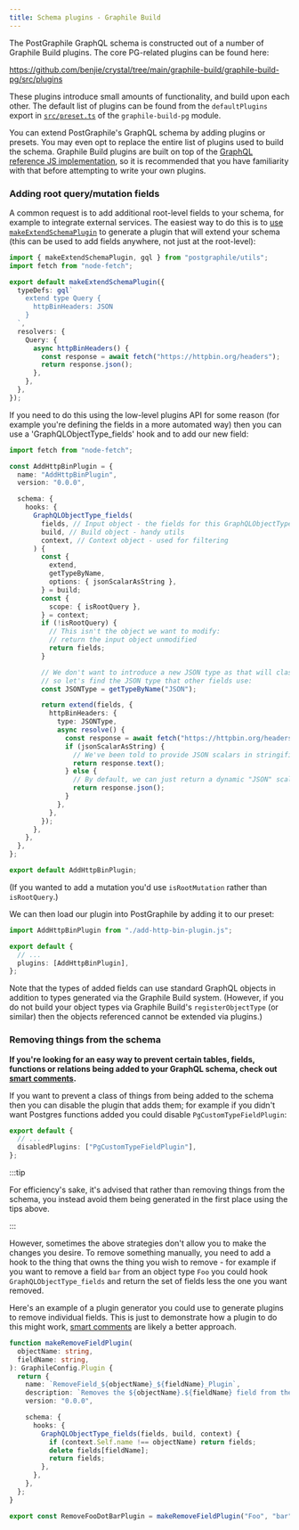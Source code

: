 ```yaml
---
title: Schema plugins - Graphile Build
---
```


The PostGraphile GraphQL schema is constructed out of a number of Graphile
Build plugins. The core PG-related plugins can be found here:

https://github.com/benjie/crystal/tree/main/graphile-build/graphile-build-pg/src/plugins

These plugins introduce small amounts of functionality, and build upon each
other. The default list of plugins can be found from the `defaultPlugins`
export in
[`src/preset.ts`](https://github.com/benjie/crystal/blob/main/graphile-build/graphile-build-pg/src/preset.ts)
of the `graphile-build-pg` module.

You can extend PostGraphile's GraphQL schema by adding plugins or presets. You
may even opt to replace the entire list of plugins used to build the schema.
Graphile Build plugins are built on top of the [GraphQL reference JS
implementation](http://graphql.org/graphql-js/), so it is recommended that you
have familiarity with that before attempting to write your own plugins.

### Adding root query/mutation fields

A common request is to add additional root-level fields to your schema, for
example to integrate external services. The easiest way to do this is to
[use `makeExtendSchemaPlugin`](./make-extend-schema-plugin) to generate a
plugin that will extend your schema (this can be used to add fields anywhere,
not just at the root-level):

```ts title="add-http-bin-plugin.js"
import { makeExtendSchemaPlugin, gql } from "postgraphile/utils";
import fetch from "node-fetch";

export default makeExtendSchemaPlugin({
  typeDefs: gql`
    extend type Query {
      httpBinHeaders: JSON
    }
  `,
  resolvers: {
    Query: {
      async httpBinHeaders() {
        const response = await fetch("https://httpbin.org/headers");
        return response.json();
      },
    },
  },
});
```

If you need to do this using the low-level plugins API for some reason (for
example you're defining the fields in a more automated way) then you can use a
'GraphQLObjectType_fields' hook and to add our new field:

```ts title="add-http-bin-plugin-raw.js"
import fetch from "node-fetch";

const AddHttpBinPlugin = {
  name: "AddHttpBinPlugin",
  version: "0.0.0",

  schema: {
    hooks: {
      GraphQLObjectType_fields(
        fields, // Input object - the fields for this GraphQLObjectType
        build, // Build object - handy utils
        context, // Context object - used for filtering
      ) {
        const {
          extend,
          getTypeByName,
          options: { jsonScalarAsString },
        } = build;
        const {
          scope: { isRootQuery },
        } = context;
        if (!isRootQuery) {
          // This isn't the object we want to modify:
          // return the input object unmodified
          return fields;
        }

        // We don't want to introduce a new JSON type as that will clash,
        // so let's find the JSON type that other fields use:
        const JSONType = getTypeByName("JSON");

        return extend(fields, {
          httpBinHeaders: {
            type: JSONType,
            async resolve() {
              const response = await fetch("https://httpbin.org/headers");
              if (jsonScalarAsString) {
                // We've been told to provide JSON scalars in stringified format
                return response.text();
              } else {
                // By default, we can just return a dynamic "JSON" scalar
                return response.json();
              }
            },
          },
        });
      },
    },
  },
};

export default AddHttpBinPlugin;
```

(If you wanted to add a mutation you'd use `isRootMutation` rather than
`isRootQuery`.)

We can then load our plugin into PostGraphile by adding it to our preset:

```ts title="graphile.config.mjs"
import AddHttpBinPlugin from "./add-http-bin-plugin.js";

export default {
  // ...
  plugins: [AddHttpBinPlugin],
};
```

Note that the types of added fields can use standard GraphQL objects in
addition to types generated via the Graphile Build system. (However, if you do
not build your object types via Graphile Build's `registerObjectType` (or
similar) then the objects referenced cannot be extended via plugins.)

### Removing things from the schema

**If you're looking for an easy way to prevent certain tables, fields, functions
or relations being added to your GraphQL schema, check out
[smart comments](./smart-comments).**

If you want to prevent a class of things from being added to the schema then
you can disable the plugin that adds them; for example if you didn't want
Postgres functions added you could disable `PgCustomTypeFieldPlugin`:

```ts title="graphile.config.mjs"
export default {
  // ...
  disabledPlugins: ["PgCustomTypeFieldPlugin"],
};
```

:::tip

For efficiency's sake, it's advised that rather than removing things from the
schema, you instead avoid them being generated in the first place using the
tips above.

:::

However, sometimes the above strategies don't allow you to make the changes you
desire. To remove something manually, you need to add a hook to the thing that
owns the thing you wish to remove - for example if you want to remove a field
`bar` from an object type `Foo` you could hook `GraphQLObjectType_fields` and
return the set of fields less the one you want removed.

Here's an example of a plugin generator you could use to generate plugins to
remove individual fields. This is just to demonstrate how a plugin to do this
might work, [smart comments](./smart-comments) are likely a better approach.

```ts
function makeRemoveFieldPlugin(
  objectName: string,
  fieldName: string,
): GraphileConfig.Plugin {
  return {
    name: `RemoveField_${objectName}_${fieldName}_Plugin`,
    description: `Removes the ${objectName}.${fieldName} field from the GraphQL schema`,
    version: "0.0.0",

    schema: {
      hooks: {
        GraphQLObjectType_fields(fields, build, context) {
          if (context.Self.name !== objectName) return fields;
          delete fields[fieldName];
          return fields;
        },
      },
    },
  };
}

export const RemoveFooDotBarPlugin = makeRemoveFieldPlugin("Foo", "bar");
```
